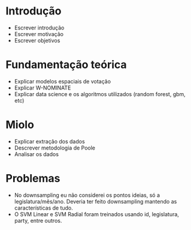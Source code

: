 # Introdução

* Escrever introdução
* Escrever motivação
* Escrever objetivos

# Fundamentação teórica

* Explicar modelos espaciais de votação
* Explicar W-NOMINATE
* Explicar data science e os algoritmos utilizados (random forest, gbm, etc)

# Miolo

* Explicar extração dos dados
* Descrever metodologia de Poole
* Analisar os dados

# Problemas

* No downsampling eu não considerei os pontos ideias, só a legislatura/mês/ano.
  Deveria ter feito downsampling mantendo as características de tudo.
* O SVM Linear e SVM Radial foram treinados usando id, legislatura, party,
  entre outros.
